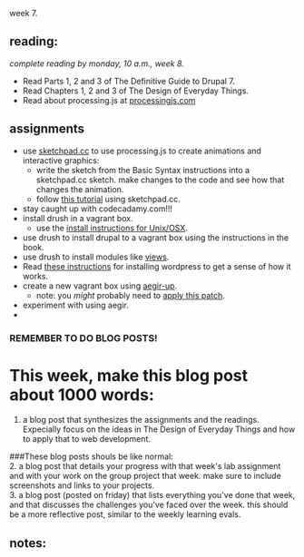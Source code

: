 week 7.  

## reading:  
_complete reading by monday, 10 a.m., week 8._  

- Read Parts 1, 2 and 3 of The Definitive Guide to Drupal 7.
- Read Chapters 1, 2 and 3 of The Design of Everyday Things.
- Read about processing.js at [processingjs.com](http://processingjs.com)

## assignments  

- use [sketchpad.cc](http://sketchpad.cc/) to use processing.js to create animations and interactive graphics:
  - write the sketch from the Basic Syntax instructions into a sketchpad.cc sketch. make changes to the code and see how that changes the animation.  
  - follow [this tutorial](http://blog.blprnt.com/blog/blprnt/tutorial-processing-javascript-and-data-visualization#idc-container) using sketchpad.cc.
- stay caught up with codecadamy.com!!!  
- install drush in a vagrant box.  
  - use the [install instructions for Unix/OSX](http://drupal.org/project/drush).  
- use drush to install drupal to a vagrant box using the instructions in the book.  
- use drush to install modules like [views](http://drupal.org/project/views).  
- Read [these instructions](http://www.bloggingrocket.com/installing-wordpress-with-shell-access/) for installing wordpress to get a sense of how it works. 
- create a new vagrant box using [aegir-up](http://drupal.org/project/aegir-up).  
  - note: you _might_ probably need to [apply this patch](http://drupal.org/node/1444634#comment-5617364).  
- experiment with using aegir.  
- 


### REMEMBER TO DO BLOG POSTS!  
# This week, make this blog post about 1000 words:  
1. a blog post that synthesizes the assignments and the readings. Expecially focus on the ideas in The Design of Everyday Things and how to apply that to web development.  

###These blog posts shouls be like normal:  
2. a blog post that details your progress with that week's lab assignment and with your work on the group project that week. make sure to include screenshots and links to your projects.  
3. a blog post (posted on friday) that lists everything you've done that week, and that discusses the challenges you've faced over the week. this should be a more reflective post, similar to the weekly learning evals.  



## notes:  
